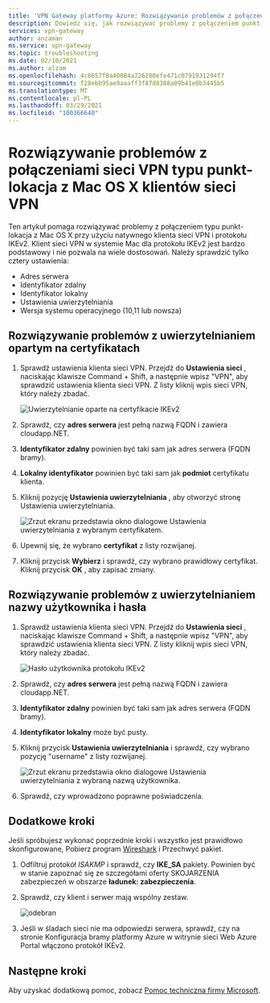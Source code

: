 ```yaml
---
title: 'VPN Gateway platformy Azure: Rozwiązywanie problemów z połączeniami punkt-lokacja: Mac OS X klientów'
description: Dowiedz się, jak rozwiązywać problemy z połączeniem punkt-lokacja z Mac OS X przy użyciu natywnego klienta sieci VPN i protokołu IKEv2.
services: vpn-gateway
author: anzaman
ms.service: vpn-gateway
ms.topic: troubleshooting
ms.date: 02/10/2021
ms.author: alzam
ms.openlocfilehash: 4c8657f8a40084a726280efe471c0791931294f7
ms.sourcegitcommit: f28ebb95ae9aaaff3f87d8388a09b41e0b3445b5
ms.translationtype: MT
ms.contentlocale: pl-PL
ms.lasthandoff: 03/29/2021
ms.locfileid: "100366640"
---
```

# <a name="troubleshoot-point-to-site-vpn-connections-from-mac-os-x-vpn-clients"></a>Rozwiązywanie problemów z połączeniami sieci VPN typu punkt-lokacja z Mac OS X klientów sieci VPN

Ten artykuł pomaga rozwiązywać problemy z połączeniem typu punkt-lokacja z Mac OS X przy użyciu natywnego klienta sieci VPN i protokołu IKEv2. Klient sieci VPN w systemie Mac dla protokołu IKEv2 jest bardzo podstawowy i nie pozwala na wiele dostosowań. Należy sprawdzić tylko cztery ustawienia:

* Adres serwera
* Identyfikator zdalny
* Identyfikator lokalny
* Ustawienia uwierzytelniania
* Wersja systemu operacyjnego (10,11 lub nowsza)


## <a name="troubleshoot-certificate-based-authentication"></a><a name="VPNClient"></a> Rozwiązywanie problemów z uwierzytelnianiem opartym na certyfikatach
1. Sprawdź ustawienia klienta sieci VPN. Przejdź do **Ustawienia sieci** , naciskając klawisze Command + Shift, a następnie wpisz "VPN", aby sprawdzić ustawienia klienta sieci VPN. Z listy kliknij wpis sieci VPN, który należy zbadać.

   ![Uwierzytelnianie oparte na certyfikacie IKEv2](./media/vpn-gateway-troubleshoot-point-to-site-osx-ikev2/ikev2cert1.jpg)
2. Sprawdź, czy **adres serwera** jest pełną nazwą FQDN i zawiera cloudapp.NET.
3. **Identyfikator zdalny** powinien być taki sam jak adres serwera (FQDN bramy).
4. **Lokalny identyfikator** powinien być taki sam jak **podmiot** certyfikatu klienta.
5. Kliknij pozycję **Ustawienia uwierzytelniania** , aby otworzyć stronę Ustawienia uwierzytelniania.

   ![Zrzut ekranu przedstawia okno dialogowe Ustawienia uwierzytelniania z wybranym certyfikatem.](./media/vpn-gateway-troubleshoot-point-to-site-osx-ikev2/ikev2auth2.jpg)
6. Upewnij się, że wybrano **certyfikat** z listy rozwijanej.
7. Kliknij przycisk **Wybierz** i sprawdź, czy wybrano prawidłowy certyfikat. Kliknij przycisk **OK** , aby zapisać zmiany.

## <a name="troubleshoot-username-and-password-authentication"></a><a name="ikev2"></a>Rozwiązywanie problemów z uwierzytelnianiem nazwy użytkownika i hasła

1. Sprawdź ustawienia klienta sieci VPN. Przejdź do **Ustawienia sieci** , naciskając klawisze Command + Shift, a następnie wpisz "VPN", aby sprawdzić ustawienia klienta sieci VPN. Z listy kliknij wpis sieci VPN, który należy zbadać.

   ![Hasło użytkownika protokołu IKEv2](./media/vpn-gateway-troubleshoot-point-to-site-osx-ikev2/ikev2user3.jpg)
2. Sprawdź, czy **adres serwera** jest pełną nazwą FQDN i zawiera cloudapp.NET.
3. **Identyfikator zdalny** powinien być taki sam jak adres serwera (FQDN bramy).
4. **Identyfikator lokalny** może być pusty.
5. Kliknij przycisk **Ustawienia uwierzytelniania** i sprawdź, czy wybrano pozycję "username" z listy rozwijanej.

   ![Zrzut ekranu przedstawia okno dialogowe Ustawienia uwierzytelniania z wybraną nazwą użytkownika.](./media/vpn-gateway-troubleshoot-point-to-site-osx-ikev2/ikev2auth4.png)
6. Sprawdź, czy wprowadzono poprawne poświadczenia.

## <a name="additional-steps"></a><a name="additional"></a>Dodatkowe kroki

Jeśli spróbujesz wykonać poprzednie kroki i wszystko jest prawidłowo skonfigurowane, Pobierz program [Wireshark](https://www.wireshark.org/#download) i Przechwyć pakiet.

1. Odfiltruj protokół *ISAKMP* i sprawdź, czy **IKE_SA** pakiety. Powinien być w stanie zapoznać się ze szczegółami oferty SKOJARZENIA zabezpieczeń w obszarze **ładunek: zabezpieczenia**. 
2. Sprawdź, czy klient i serwer mają wspólny zestaw.

   ![odebran](./media/vpn-gateway-troubleshoot-point-to-site-osx-ikev2/packet5.jpg) 
  
3. Jeśli w śladach sieci nie ma odpowiedzi serwera, sprawdź, czy na stronie Konfiguracja bramy platformy Azure w witrynie sieci Web Azure Portal włączono protokół IKEv2.

## <a name="next-steps"></a>Następne kroki
Aby uzyskać dodatkową pomoc, zobacz [Pomoc techniczna firmy Microsoft](https://portal.azure.com/?#blade/Microsoft_Azure_Support/HelpAndSupportBlade).
